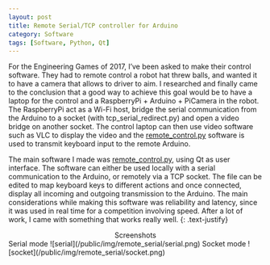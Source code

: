 ```yaml
---
layout: post
title: Remote Serial/TCP controller for Arduino
category: Software
tags: [Software, Python, Qt]
---
```


For the Engineering Games of 2017, I’ve been asked to make their control software. They had to remote control a robot hat threw balls, and wanted it to have a camera that allows to driver to aim. I researched and finally came to the conclusion that a good way to achieve this goal would be to have a laptop for the control and a RaspberryPi + Arduino + PiCamera in the robot. <!-- more --> The RaspberryPi act as a Wi-Fi host, bridge the serial communication from the Arduino to a socket (with tcp_serial_redirect.py) and open a video bridge on another socket. The control laptop can then use video software such as VLC to display the video and the [remote_control.py](./remote_control.py) software is used to transmit keyboard input to the remote Arduino.

The main software I made was [remote_control.py](./remote_control.py), using Qt as user interface. The software can either be used locally with a serial communication to the Arduino, or remotely via a TCP socket. The file can be edited to map keyboard keys to different actions and once connected, display all incoming and outgoing transmission to the Arduino.
The main considerations while making this software was reliability and latency, since it was used in real time for a competition involving speed. After a lot of work, I came with something that works really well.
{: .text-justify}

<center>Screenshots</center>
Serial mode
![serial](/public/img/remote_serial/serial.png)
Socket mode
![socket](/public/img/remote_serial/socket.png)
